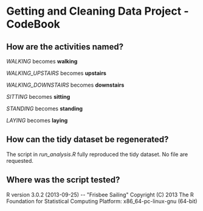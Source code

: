 # Getting and Cleaning Data Project - CodeBook

## How are the activities named?
_WALKING_ becomes **walking**

_WALKING_UPSTAIRS_ becomes **upstairs**

_WALKING_DOWNSTAIRS_ becomes **downstairs**

_SITTING_ becomes **sitting**

_STANDING_ becomes **standing**

_LAYING_ becomes **laying**

## How can the tidy dataset be regenerated?
The script in _run_analysis.R_ fully reproduced the tidy dataset.
No file are requested.

## Where was the script tested?
R version 3.0.2 (2013-09-25) -- "Frisbee Sailing"
Copyright (C) 2013 The R Foundation for Statistical Computing
Platform: x86_64-pc-linux-gnu (64-bit)